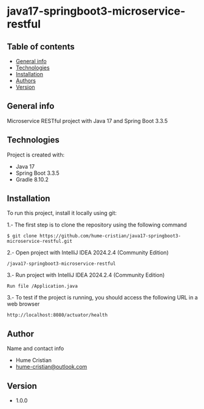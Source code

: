 # java17-springboot3-microservice-restful

## Table of contents
* [General info](#general-info)
* [Technologies](#technologies)
* [Installation](#installation)
* [Authors](#authors)
* [Version](#version)

## General info
Microservice RESTful project with Java 17 and Spring Boot 3.3.5

## Technologies
Project is created with:
* Java 17
* Spring Boot 3.3.5
* Gradle 8.10.2

## Installation
To run this project, install it locally using git:

1.- The first step is to clone the repository using the following command
```
$ git clone https://github.com/hume-cristian/java17-springboot3-microservice-restful.git
```

2.- Open project with IntelliJ IDEA 2024.2.4 (Community Edition)
```
/java17-springboot3-microservice-restful
```

3.- Run project with IntelliJ IDEA 2024.2.4 (Community Edition)
```
Run file /Application.java
```

3.- To test if the project is running, you should access the following URL in a web browser
```
http://localhost:8080/actuator/health
```

## Author
Name and contact info
* Hume Cristian
* hume-cristian@outlook.com

## Version
* 1.0.0

